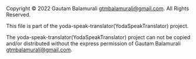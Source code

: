 Copyright © 2022 Gautam Balamurali gtmbalamurali@gmail.com. All Rights Reserved.

This file is part of the yoda-speak-translator(YodaSpeakTranslator) project.

The yoda-speak-translator(YodaSpeakTranslator) project can not be copied and/or distributed without the express permission of Gautam Balamurali gtmbalamurali@gmail.com.

